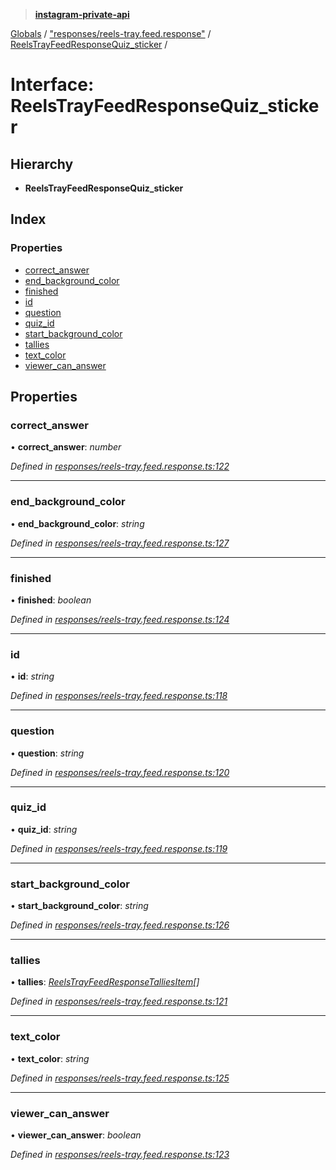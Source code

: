 > **[instagram-private-api](../README.md)**

[Globals](../README.md) / ["responses/reels-tray.feed.response"](../modules/_responses_reels_tray_feed_response_.md) / [ReelsTrayFeedResponseQuiz_sticker](_responses_reels_tray_feed_response_.reelstrayfeedresponsequiz_sticker.md) /

# Interface: ReelsTrayFeedResponseQuiz_sticker

## Hierarchy

* **ReelsTrayFeedResponseQuiz_sticker**

## Index

### Properties

* [correct_answer](_responses_reels_tray_feed_response_.reelstrayfeedresponsequiz_sticker.md#correct_answer)
* [end_background_color](_responses_reels_tray_feed_response_.reelstrayfeedresponsequiz_sticker.md#end_background_color)
* [finished](_responses_reels_tray_feed_response_.reelstrayfeedresponsequiz_sticker.md#finished)
* [id](_responses_reels_tray_feed_response_.reelstrayfeedresponsequiz_sticker.md#id)
* [question](_responses_reels_tray_feed_response_.reelstrayfeedresponsequiz_sticker.md#question)
* [quiz_id](_responses_reels_tray_feed_response_.reelstrayfeedresponsequiz_sticker.md#quiz_id)
* [start_background_color](_responses_reels_tray_feed_response_.reelstrayfeedresponsequiz_sticker.md#start_background_color)
* [tallies](_responses_reels_tray_feed_response_.reelstrayfeedresponsequiz_sticker.md#tallies)
* [text_color](_responses_reels_tray_feed_response_.reelstrayfeedresponsequiz_sticker.md#text_color)
* [viewer_can_answer](_responses_reels_tray_feed_response_.reelstrayfeedresponsequiz_sticker.md#viewer_can_answer)

## Properties

###  correct_answer

• **correct_answer**: *number*

*Defined in [responses/reels-tray.feed.response.ts:122](https://github.com/dilame/instagram-private-api/blob/173bc62/src/responses/reels-tray.feed.response.ts#L122)*

___

###  end_background_color

• **end_background_color**: *string*

*Defined in [responses/reels-tray.feed.response.ts:127](https://github.com/dilame/instagram-private-api/blob/173bc62/src/responses/reels-tray.feed.response.ts#L127)*

___

###  finished

• **finished**: *boolean*

*Defined in [responses/reels-tray.feed.response.ts:124](https://github.com/dilame/instagram-private-api/blob/173bc62/src/responses/reels-tray.feed.response.ts#L124)*

___

###  id

• **id**: *string*

*Defined in [responses/reels-tray.feed.response.ts:118](https://github.com/dilame/instagram-private-api/blob/173bc62/src/responses/reels-tray.feed.response.ts#L118)*

___

###  question

• **question**: *string*

*Defined in [responses/reels-tray.feed.response.ts:120](https://github.com/dilame/instagram-private-api/blob/173bc62/src/responses/reels-tray.feed.response.ts#L120)*

___

###  quiz_id

• **quiz_id**: *string*

*Defined in [responses/reels-tray.feed.response.ts:119](https://github.com/dilame/instagram-private-api/blob/173bc62/src/responses/reels-tray.feed.response.ts#L119)*

___

###  start_background_color

• **start_background_color**: *string*

*Defined in [responses/reels-tray.feed.response.ts:126](https://github.com/dilame/instagram-private-api/blob/173bc62/src/responses/reels-tray.feed.response.ts#L126)*

___

###  tallies

• **tallies**: *[ReelsTrayFeedResponseTalliesItem](_responses_reels_tray_feed_response_.reelstrayfeedresponsetalliesitem.md)[]*

*Defined in [responses/reels-tray.feed.response.ts:121](https://github.com/dilame/instagram-private-api/blob/173bc62/src/responses/reels-tray.feed.response.ts#L121)*

___

###  text_color

• **text_color**: *string*

*Defined in [responses/reels-tray.feed.response.ts:125](https://github.com/dilame/instagram-private-api/blob/173bc62/src/responses/reels-tray.feed.response.ts#L125)*

___

###  viewer_can_answer

• **viewer_can_answer**: *boolean*

*Defined in [responses/reels-tray.feed.response.ts:123](https://github.com/dilame/instagram-private-api/blob/173bc62/src/responses/reels-tray.feed.response.ts#L123)*